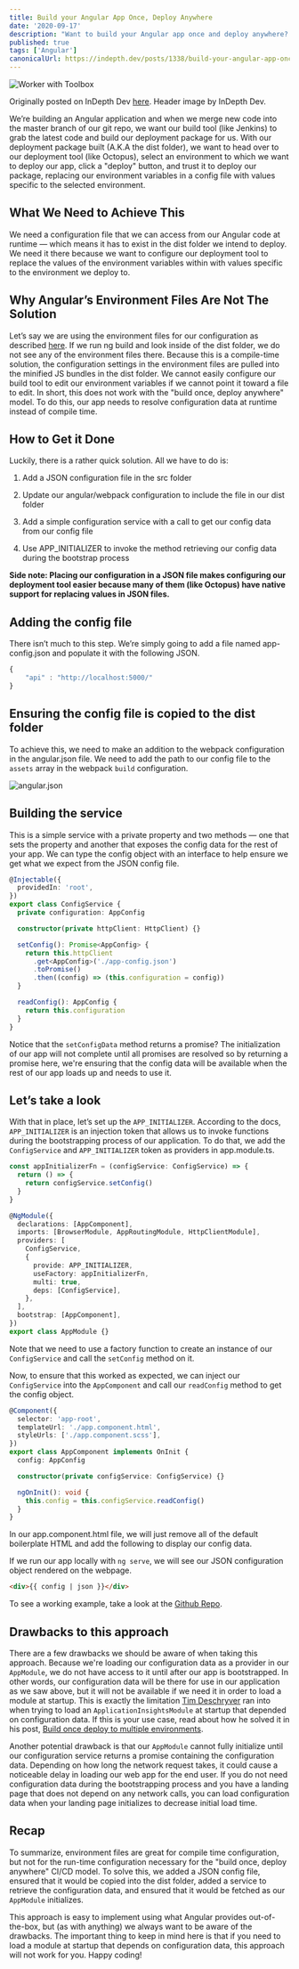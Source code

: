 ```yaml
---
title: Build your Angular App Once, Deploy Anywhere
date: '2020-09-17'
description: "Want to build your Angular app once and deploy anywhere? Learn why compile-time configuration isn't enough and how we can load configuration at run-time."
published: true
tags: ['Angular']
canonicalUrl: https://indepth.dev/posts/1338/build-your-angular-app-once-deploy-anywhere
---
```



![Worker with Toolbox](/static/images/build-once-deploy-anywhere/header-image.webp)

Originally posted on InDepth Dev [here](https://indepth.dev/posts/1338/build-your-angular-app-once-deploy-anywhere). Header image by InDepth Dev.

We’re building an Angular application and when we merge new code into the master branch of our git repo, we want our build tool (like Jenkins) to grab the latest code and build our deployment package for us. With our deployment package built (A.K.A the dist folder), we want to head over to our deployment tool (like Octopus), select an environment to which we want to deploy our app, click a "deploy" button, and trust it to deploy our package, replacing our environment variables in a config file with values specific to the selected environment.

## What We Need to Achieve This

We need a configuration file that we can access from our Angular code at runtime — which means it has to exist in the dist folder we intend to deploy. We need it there because we want to configure our deployment tool to replace the values of the environment variables within with values specific to the environment we deploy to.

## Why Angular’s Environment Files Are Not The Solution

Let’s say we are using the environment files for our configuration as described [here](https://angular.io/guide/build). If we run ng build and look inside of the dist folder, we do not see any of the environment files there. Because this is a compile-time solution, the configuration settings in the environment files are pulled into the minified JS bundles in the dist folder. We cannot easily configure our build tool to edit our environment variables if we cannot point it toward a file to edit. In short, this does not work with the "build once, deploy anywhere" model. To do this, our app needs to resolve configuration data at runtime instead of compile time.

## How to Get it Done

Luckily, there is a rather quick solution. All we have to do is:

1. Add a JSON configuration file in the src folder

2. Update our angular/webpack configuration to include the file in our dist folder

3. Add a simple configuration service with a call to get our config data from our config file

4. Use APP_INITIALIZER to invoke the method retrieving our config data during the bootstrap process

**Side note: Placing our configuration in a JSON file makes configuring our deployment tool easier because many of them (like Octopus) have native support for replacing values in JSON files.**

## Adding the config file

There isn’t much to this step. We’re simply going to add a file named app-config.json and populate it with the following JSON.

```typescript
{
    "api" : "http://localhost:5000/"
}
```

## Ensuring the config file is copied to the dist folder

To achieve this, we need to make an addition to the webpack configuration in the angular.json file. We need to add the path to our config file to the `assets` array in the webpack `build` configuration.

![angular.json](/static/images/build-once-deploy-anywhere/angularjson.png)

## Building the service

This is a simple service with a private property and two methods — one that sets the property and another that exposes the config data for the rest of your app. We can type the config object with an interface to help ensure we get what we expect from the JSON config file.

```typescript
@Injectable({
  providedIn: 'root',
})
export class ConfigService {
  private configuration: AppConfig

  constructor(private httpClient: HttpClient) {}

  setConfig(): Promise<AppConfig> {
    return this.httpClient
      .get<AppConfig>('./app-config.json')
      .toPromise()
      .then((config) => (this.configuration = config))
  }

  readConfig(): AppConfig {
    return this.configuration
  }
}
```

Notice that the `setConfigData` method returns a promise? The initialization of our app will not complete until all promises are resolved so by returning a promise here, we're ensuring that the config data will be available when the rest of our app loads up and needs to use it.

## Let’s take a look

With that in place, let’s set up the `APP_INITIALIZER`. According to the docs, `APP_INITIALIZER` is an injection token that allows us to invoke functions during the bootstrapping process of our application. To do that, we add the `ConfigService` and `APP_INITIALIZER` token as providers in app.module.ts.

```typescript
const appInitializerFn = (configService: ConfigService) => {
  return () => {
    return configService.setConfig()
  }
}

@NgModule({
  declarations: [AppComponent],
  imports: [BrowserModule, AppRoutingModule, HttpClientModule],
  providers: [
    ConfigService,
    {
      provide: APP_INITIALIZER,
      useFactory: appInitializerFn,
      multi: true,
      deps: [ConfigService],
    },
  ],
  bootstrap: [AppComponent],
})
export class AppModule {}
```

Note that we need to use a factory function to create an instance of our `ConfigService` and call the `setConfig` method on it.

Now, to ensure that this worked as expected, we can inject our `ConfigService` into the `AppComponent` and call our `readConfig` method to get the config object.

```typescript
@Component({
  selector: 'app-root',
  templateUrl: './app.component.html',
  styleUrls: ['./app.component.scss'],
})
export class AppComponent implements OnInit {
  config: AppConfig

  constructor(private configService: ConfigService) {}

  ngOnInit(): void {
    this.config = this.configService.readConfig()
  }
}
```

In our app.component.html file, we will just remove all of the default boilerplate HTML and add the following to display our config data.

If we run our app locally with `ng serve`, we will see our JSON configuration object rendered on the webpage.

```html
<div>{{ config | json }}</div>
```

To see a working example, take a look at the [Github Repo](https://github.com/KylerJohnsonDev/ng-runtime-config).

## Drawbacks to this approach

There are a few drawbacks we should be aware of when taking this approach. Because we're loading our configuration data as a provider in our `AppModule`, we do not have access to it until after our app is bootstrapped. In other words, our configuration data will be there for use in our application as we saw above, but it will not be available if we need it in order to load a module at startup. This is exactly the limitation [Tim Deschryver](https://indepth.dev/authors/1010/timdeschryver) ran into when trying to load an `ApplicationInsightsModule` at startup that depended on configuration data. If this is your use case, read about how he solved it in his post, [Build once deploy to multiple environments](https://admin.indepth.dev/build-once-deploy-to-multiple-environments/).

Another potential drawback is that our `AppModule` cannot fully initialize until our configuration service returns a promise containing the configuration data. Depending on how long the network request takes, it could cause a noticeable delay in loading our web app for the end user. If you do not need configuration data during the bootstrapping process and you have a landing page that does not depend on any network calls, you can load configuration data when your landing page initializes to decrease initial load time.

## Recap

To summarize, environment files are great for compile time configuration, but not for the run-time configuration necessary for the "build once, deploy anywhere" CI/CD model. To solve this, we added a JSON config file, ensured that it would be copied into the dist folder, added a service to retrieve the configuration data, and ensured that it would be fetched as our `AppModule` initializes.

This approach is easy to implement using what Angular provides out-of-the-box, but (as with anything) we always want to be aware of the drawbacks. The important thing to keep in mind here is that if you need to load a module at startup that depends on configuration data, this approach will not work for you. Happy coding!
